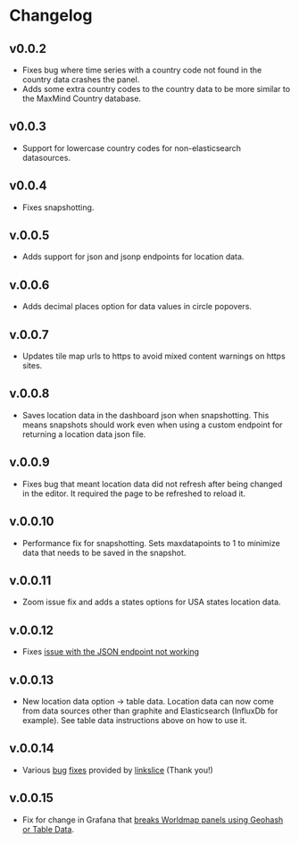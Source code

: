 # Changelog

## v0.0.2

- Fixes bug where time series with a country code not found in the country data crashes the panel.
- Adds some extra country codes to the country data to be more similar to the MaxMind Country database.

## v0.0.3

- Support for lowercase country codes for non-elasticsearch datasources.

## v0.0.4

- Fixes snapshotting.

## v.0.0.5

- Adds support for json and jsonp endpoints for location data.

## v.0.0.6

- Adds decimal places option for data values in circle popovers.

## v.0.0.7

- Updates tile map urls to https to avoid mixed content warnings on https sites.

## v.0.0.8

- Saves location data in the dashboard json when snapshotting. This means snapshots should work even when using a custom endpoint for returning a location data json file.

## v.0.0.9

- Fixes bug that meant location data did not refresh after being changed in the editor. It required the page to be refreshed to reload it.

## v.0.0.10

- Performance fix for snapshotting. Sets maxdatapoints to 1 to minimize data that needs to be saved in the snapshot.

## v.0.0.11

- Zoom issue fix and adds a states options for USA states location data.

## v.0.0.12

- Fixes [issue with the JSON endpoint not working](https://github.com/grafana/worldmap-panel/issues/22)

## v.0.0.13

- New location data option -> table data. Location data can now come from data sources other than graphite and Elasticsearch (InfluxDb for example). See table data instructions above on how to use it.

## v.0.0.14

- Various [bug](https://github.com/grafana/worldmap-panel/pull/31) [fixes](https://github.com/grafana/worldmap-panel/pull/32) provided by [linkslice](https://github.com/linkslice) (Thank you!)

## v.0.0.15

- Fix for change in Grafana that [breaks Worldmap panels using Geohash or Table Data](https://github.com/grafana/worldmap-panel/issues/45).
